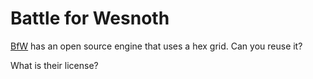 # Battle for Wesnoth
[BfW](http://aosabook.org/en/wesnoth.html) has an open source engine
that uses a hex grid. Can you reuse it?

What is their license?